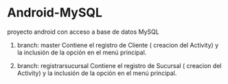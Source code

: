 # Android-MySQL
proyecto android con acceso a base de datos MySQL

1) branch: master
  Contiene el registro de Cliente ( creacion del Activity) y la inclusión de la opción en el menú principal.
  
2) branch: registrarsucursal
  Contiene el registro de Sucursal ( creacion del Activity) y la inclusión de la opción en el menú principal.
